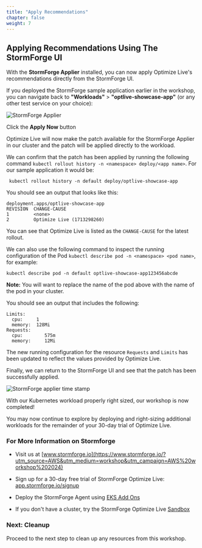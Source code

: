 ```yaml
---
title: "Apply Recommendations" 
chapter: false
weight: 7 
---
```


## Applying Recommendations Using The StormForge UI

With the **StormForge Applier** installed, you can now apply Optimize Live's recommendations directly from the StormForge UI.

If you deployed the StormForge sample application earlier in the workshop, you can navigate back to **"Workloads"** > **"optlive-showcase-app"** (or any other test service on your choice):

![StormForge Applier](../images/stormforge-applier-1350x355.png "StormForge Applier")

Click the **Apply Now** button

Optimize Live will now make the patch available for the StormForge Applier in our cluster and the patch will be applied directly to the workload.

We can confirm that the patch has been applied by running the following command `kubectl rollout history -n <namespace> deploy/<app name>`. For our sample application it would be:
     
     kubectl rollout history -n default deploy/optlive-showcase-app

You should see an output that looks like this:

    deployment.apps/optlive-showcase-app
    REVISION  CHANGE-CAUSE
    1         <none>
    2         Optimize Live (1713298260)

You can see that Optimize Live is listed as the `CHANGE-CAUSE` for the latest rollout.

We can also use the following command to inspect the running configuration of the Pod `kubectl describe pod -n <namespace> <pod name>`, for example:

    kubectl describe pod -n default optlive-showcase-app123456abcde

**Note:** You will want to replace the name of the pod above with the name of the pod in your cluster.

You should see an output that includes the following:

    Limits:
      cpu:     1
      memory:  128Mi
    Requests:
      cpu:        575m
      memory:     12Mi

The new running configuration for the resource `Requests` and `Limits` has been updated to reflect the values provided by Optimize Live.

Finally, we can return to the StormForge UI and see that the patch has been successfully applied.

![StormForge applier time stamp](../images/stormforge-applier-timestamp-1350x278.png "StormForge applier timestamp")

With our Kubernetes workload properly right sized, our workshop is now completed!

You may now continue to explore by deploying and right-sizing additional workloads for the remainder of your 30-day trial of Optimize Live.

### For More Information on Stormforge

* Visit us at [www.stormforge.io](https://www.stormforge.io/?utm_source=AWS&utm_medium=workshop&utm_campaign=AWS%20workshop%202024)

* Sign up for a 30-day free trial of StormForge Optimize Live: [app.stormforge.io/signup](https://app.stormforge.io/signup?utm_source=AWS&utm_medium=workshop&utm_campaign=AWS%20workshop%202025)

* Deploy the StormForge Agent using [EKS Add Ons](https://docs.stormforge.io/optimize-live/getting-started/install-eks-addon/?utm_source=AWS&utm_medium=workshop&utm_campaign=AWS%20workshop%202026)

* If you don't have a cluster, try the StormForge Optimize Live [Sandbox](https://www.stormforge.io/sandbox/?utm_source=AWS&utm_medium=workshop&utm_campaign=AWS%20workshop%202027)

### Next: Cleanup
Proceed to the next step to clean up any resources from this workshop.
